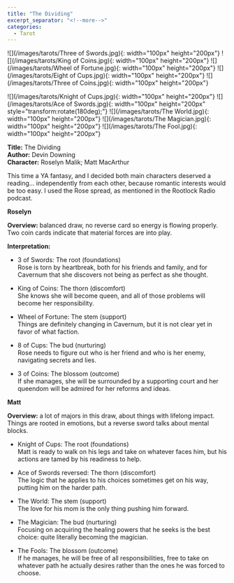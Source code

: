 ```yaml
---
title: "The Dividing"
excerpt_separator: "<!--more-->"
categories:
  - Tarot
---
```


![](/images/tarots/Three of Swords.jpg){: width="100px" height="200px"}
![](/images/tarots/King of Coins.jpg){: width="100px" height="200px"}
![](/images/tarots/Wheel of Fortune.jpg){: width="100px" height="200px"}
![](/images/tarots/Eight of Cups.jpg){: width="100px" height="200px"}
![](/images/tarots/Three of Coins.jpg){: width="100px" height="200px"}

![](/images/tarots/Knight of Cups.jpg){: width="100px" height="200px"}
![](/images/tarots/Ace of Swords.jpg){: width="100px" height="200px" style="transform:rotate(180deg);"}
![](/images/tarots/The World.jpg){: width="100px" height="200px"}
![](/images/tarots/The Magician.jpg){: width="100px" height="200px"}
![](/images/tarots/The Fool.jpg){: width="100px" height="200px"}

**Title:** The Dividing \
**Author:** Devin Downing \
**Character:** Roselyn Malik; Matt MacArthur

This time a YA fantasy, and I decided both main characters deserved a reading... independently from each other, because romantic interests would be too easy. I used the Rose spread, as mentioned in the Rootlock Radio podcast.

<!--more-->

__**Roselyn**__

**Overview:** balanced draw, no reverse card so energy is flowing properly. Two coin cards indicate that material forces are into play.

**Interpretation:**
* 3 of Swords: The root (foundations) \
Rose is torn by heartbreak, both for his friends and family, and for Cavernum that she discovers not being as perfect as she thought.

* King of Coins: The thorn (discomfort) \
She knows she will become queen, and all of those problems will become her responsibility.

* Wheel of Fortune: The stem (support) \
Things are definitely changing in Cavernum, but it is not clear yet in favor of what faction.

* 8 of Cups: The bud (nurturing) \
Rose needs to figure out who is her friend and who is her enemy, navigating secrets and lies.

* 3 of Coins: The blossom (outcome) \
If she manages, she will be surrounded by a supporting court and her queendom will be admired for her reforms and ideas. 

__**Matt**__

**Overview:** a lot of majors in this draw, about things with lifelong impact. Things are rooted in emotions, but a reverse sword talks about mental blocks.

* Knight of Cups: The root (foundations) \
Matt is ready to walk on his legs and take on whatever faces him, but his actions are tamed by his readiness to help.

* Ace of Swords reversed: The thorn (discomfort) \
The logic that he applies to his choices sometimes get on his way, putting him on the harder path.

* The World: The stem (support) \
The love for his mom is the only thing pushing him forward.

* The Magician: The bud (nurturing) \
Focusing on acquiring the healing powers that he seeks is the best choice: quite literally becoming the magician.

* The Fools: The blossom (outcome) \
If he manages, he will be free of all responsibilities, free to take on whatever path he actually desires rather than the ones he was forced to choose.